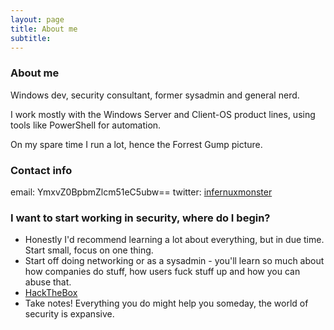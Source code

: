 ```yaml
---
layout: page
title: About me
subtitle: 
---
```


### About me

Windows dev, security consultant, former sysadmin and general nerd.

I work mostly with the Windows Server and Client-OS product lines, using tools like PowerShell for automation.

On my spare time I run a lot, hence the Forrest Gump picture.

### Contact info

email: YmxvZ0BpbmZlcm51eC5ubw==
twitter: [infernuxmonster](https://twitter.com/infernuxmonster "this is my twitter")

### I want to start working in security, where do I begin?

* Honestly I'd recommend learning a lot about everything, but in due time. Start small, focus on one thing.
* Start off doing networking or as a sysadmin - you'll learn so much about how companies do stuff, how users fuck stuff up and how you can abuse that. 
* [HackTheBox](https://www.hackthebox.eu "This is really cool")
* Take notes! Everything you do might help you someday, the world of security is expansive.

